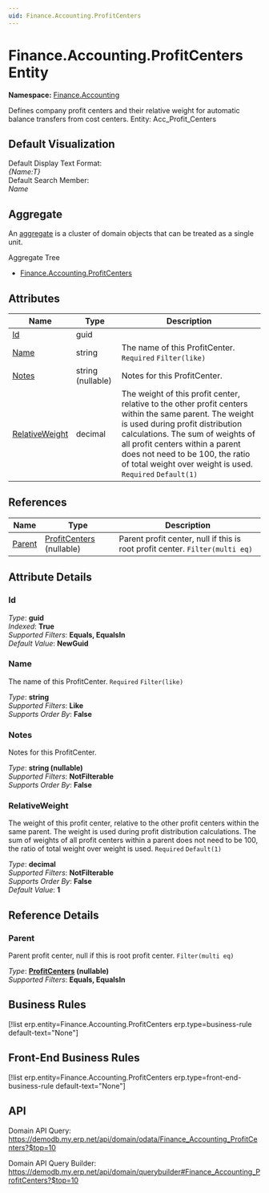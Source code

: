 ```yaml
---
uid: Finance.Accounting.ProfitCenters
---
```

# Finance.Accounting.ProfitCenters Entity

**Namespace:** [Finance.Accounting](Finance.Accounting.md)  

Defines company profit centers and their relative weight for automatic balance transfers from cost centers. Entity: Acc_Profit_Centers

## Default Visualization
Default Display Text Format:  
_{Name:T}_  
Default Search Member:  
_Name_  

## Aggregate
An [aggregate](https://docs.erp.net/tech/advanced/concepts/aggregates.html) is a cluster of domain objects that can be treated as a single unit.  

Aggregate Tree  
* [Finance.Accounting.ProfitCenters](Finance.Accounting.ProfitCenters.md)  

## Attributes

| Name | Type | Description |
| ---- | ---- | --- |
| [Id](Finance.Accounting.ProfitCenters.md#id) | guid |  
| [Name](Finance.Accounting.ProfitCenters.md#name) | string | The name of this ProfitCenter. `Required` `Filter(like)` 
| [Notes](Finance.Accounting.ProfitCenters.md#notes) | string (nullable) | Notes for this ProfitCenter. 
| [RelativeWeight](Finance.Accounting.ProfitCenters.md#relativeweight) | decimal | The weight of this profit center, relative to the other profit centers within the same parent. The weight is used during profit distribution calculations. The sum of weights of all profit centers within a parent does not need to be 100, the ratio of total weight over weight is used. `Required` `Default(1)` 

## References

| Name | Type | Description |
| ---- | ---- | --- |
| [Parent](Finance.Accounting.ProfitCenters.md#parent) | [ProfitCenters](Finance.Accounting.ProfitCenters.md) (nullable) | Parent profit center, null if this is root profit center. `Filter(multi eq)` |


## Attribute Details

### Id

_Type_: **guid**  
_Indexed_: **True**  
_Supported Filters_: **Equals, EqualsIn**  
_Default Value_: **NewGuid**  

### Name

The name of this ProfitCenter. `Required` `Filter(like)`

_Type_: **string**  
_Supported Filters_: **Like**  
_Supports Order By_: **False**  

### Notes

Notes for this ProfitCenter.

_Type_: **string (nullable)**  
_Supported Filters_: **NotFilterable**  
_Supports Order By_: **False**  

### RelativeWeight

The weight of this profit center, relative to the other profit centers within the same parent. The weight is used during profit distribution calculations. The sum of weights of all profit centers within a parent does not need to be 100, the ratio of total weight over weight is used. `Required` `Default(1)`

_Type_: **decimal**  
_Supported Filters_: **NotFilterable**  
_Supports Order By_: **False**  
_Default Value_: **1**  


## Reference Details

### Parent

Parent profit center, null if this is root profit center. `Filter(multi eq)`

_Type_: **[ProfitCenters](Finance.Accounting.ProfitCenters.md) (nullable)**  
_Supported Filters_: **Equals, EqualsIn**  



## Business Rules

[!list erp.entity=Finance.Accounting.ProfitCenters erp.type=business-rule default-text="None"]

## Front-End Business Rules

[!list erp.entity=Finance.Accounting.ProfitCenters erp.type=front-end-business-rule default-text="None"]

## API

Domain API Query:
<https://demodb.my.erp.net/api/domain/odata/Finance_Accounting_ProfitCenters?$top=10>

Domain API Query Builder:
<https://demodb.my.erp.net/api/domain/querybuilder#Finance_Accounting_ProfitCenters?$top=10>

